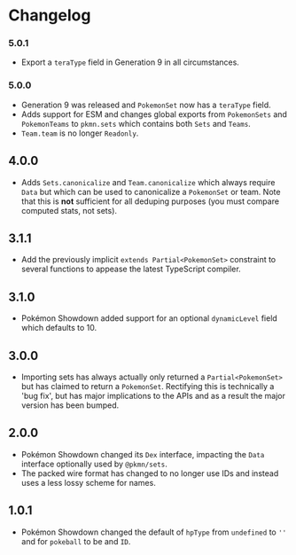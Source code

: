 # Changelog

### 5.0.1

- Export a `teraType` field in Generation 9 in all circumstances.

### 5.0.0

- Generation 9 was released and `PokemonSet` now has a `teraType` field.
- Adds support for ESM and changes global exports from `PokemonSets` and `PokemonTeams` to
  `pkmn.sets` which contains both `Sets` and `Teams`.
- `Team.team` is no longer `Readonly`.

## 4.0.0

- Adds `Sets.canonicalize` and `Team.canonicalize` which always require `Data` but which can be used
  to canonicalize a `PokemonSet` or team. Note that this is **not** sufficient for all deduping
  purposes (you must compare computed stats, not sets).

## 3.1.1

- Add the previously implicit `extends Partial<PokemonSet>` constraint to several functions to
  appease the latest TypeScript compiler.

## 3.1.0

- Pokémon Showdown added support for an optional `dynamicLevel` field which defaults to 10.

## 3.0.0

- Importing sets has always actually only returned a `Partial<PokemonSet>` but has claimed to return
  a `PokemonSet`. Rectifying this is technically a 'bug fix', but has major implications to the APIs
  and as a result the major version has been bumped.

## 2.0.0

- Pokémon Showdown changed its `Dex` interface, impacting the `Data` interface optionally used by
  `@pkmn/sets`.
- The packed wire format has changed to no longer use IDs and instead uses a less lossy scheme for
  names.

## 1.0.1

- Pokémon Showdown changed the default of `hpType` from `undefined` to `''` and for `pokeball` to be
  and `ID`.
